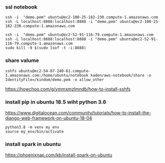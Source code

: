 ### ssl notebook
```
ssh -i  "demo.pem" ubuntu@ec2-100-25-182-230.compute-1.amazonaws.com
ssh -L localhost:8888:localhost:8888 -i "demo.pem" ubuntu@ec2-100-25-182-230.compute-1.amazonaws.com

ssh -i  "demo.pem" ubuntu@ec2-52-91-116-79.compute-1.amazonaws.com
ssh -L localhost:8888:localhost:8888 -i "demo.pem" ubuntu@ec2-52-91-116-79.compute-1.amazonaws.com
sudo kill -9 $(sudo lsof -t -i:8888)
```
### share valume
```
sshfs ubuntu@ec2-54-87-240-61.compute-1.amazonaws.com:/home/ubuntu/notebook kaden/aws-notebook/share -o IdentityFile=/kindom/demo.pem -o allow_other
```

https://howchoo.com/g/ymmxmzlmndb/how-to-install-sshfs


### install pip in ubuntu 18.5 wiht python 3.6

https://www.digitalocean.com/community/tutorials/how-to-install-the-django-web-framework-on-ubuntu-18-04
```
python3.8 -m venv my_env
source my_env/bin/activate
```

### install spark in ubuntu

https://phoenixnap.com/kb/install-spark-on-ubuntu


